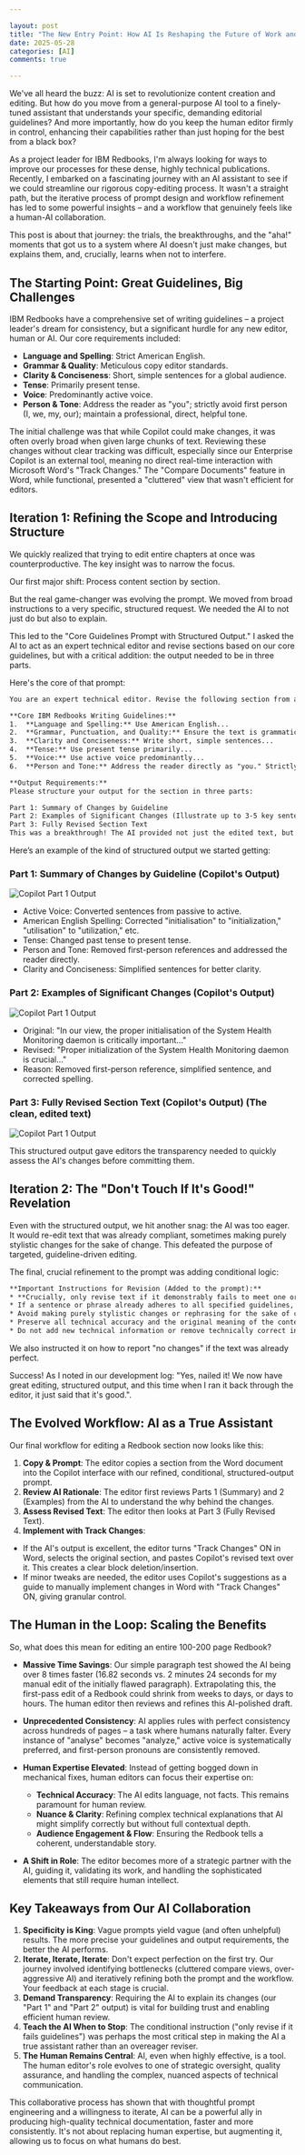 ```yaml
---

layout: post
title: "The New Entry Point: How AI Is Reshaping the Future of Work and Talent Development"
date: 2025-05-28
categories: [AI]
comments: true

---
```


We've all heard the buzz: AI is set to revolutionize content creation and editing. But how do you move from a general-purpose AI tool to a finely-tuned assistant that understands your specific, demanding editorial guidelines? And more importantly, how do you keep the human editor firmly in control, enhancing their capabilities rather than just hoping for the best from a black box?

As a project leader for IBM Redbooks, I'm always looking for ways to improve our processes for these dense, highly technical publications. Recently, I embarked on a fascinating journey with an AI assistant to see if we could streamline our rigorous copy-editing process. It wasn't a straight path, but the iterative process of prompt design and workflow refinement has led to some powerful insights – and a workflow that genuinely feels like a human-AI collaboration.

This post is about that journey: the trials, the breakthroughs, and the "aha!" moments that got us to a system where AI doesn't just make changes, but explains them, and, crucially, learns when not to interfere.

## The Starting Point: Great Guidelines, Big Challenges

IBM Redbooks have a comprehensive set of writing guidelines – a project leader's dream for consistency, but a significant hurdle for any new editor, human or AI. Our core requirements included:

* **Language and Spelling**: Strict American English.
* **Grammar & Quality**: Meticulous copy editor standards.
* **Clarity & Conciseness**: Short, simple sentences for a global audience.
* **Tense**: Primarily present tense.
* **Voice**: Predominantly active voice.
* **Person & Tone**: Address the reader as "you"; strictly avoid first person (I, we, my, our); maintain a professional, direct, helpful tone.

The initial challenge was that while Copilot could make changes, it was often overly broad when given large chunks of text. Reviewing these changes without clear tracking was difficult, especially since our Enterprise Copilot is an external tool, meaning no direct real-time interaction with Microsoft Word's "Track Changes." The "Compare Documents" feature in Word, while functional, presented a "cluttered" view that wasn't efficient for editors.

## Iteration 1: Refining the Scope and Introducing Structure

We quickly realized that trying to edit entire chapters at once was counterproductive. The key insight was to narrow the focus.

Our first major shift: Process content section by section.

But the real game-changer was evolving the prompt. We moved from broad instructions to a very specific, structured request. We needed the AI to not just do but also to explain.

This led to the "Core Guidelines Prompt with Structured Output." I asked the AI to act as an expert technical editor and revise sections based on our core guidelines, but with a critical addition: the output needed to be in three parts.

Here's the core of that prompt:

```txt
You are an expert technical editor. Revise the following section from an IBM Redbook to ensure it is clear, concise, consistent, and strictly adheres to these core IBM Redbooks writing guidelines.

**Core IBM Redbooks Writing Guidelines:**
1.  **Language and Spelling:** Use American English...
2.  **Grammar, Punctuation, and Quality:** Ensure the text is grammatically correct...
3.  **Clarity and Conciseness:** Write short, simple sentences...
4.  **Tense:** Use present tense primarily...
5.  **Voice:** Use active voice predominantly...
6.  **Person and Tone:** Address the reader directly as "you." Strictly avoid first person...

**Output Requirements:**
Please structure your output for the section in three parts:

Part 1: Summary of Changes by Guideline
Part 2: Examples of Significant Changes (Illustrate up to 3-5 key sentence transformations)
Part 3: Fully Revised Section Text
This was a breakthrough! The AI provided not just the edited text, but also a summary of what types of changes it made and why, with concrete examples.
```

Here’s an example of the kind of structured output we started getting:

### Part 1: Summary of Changes by Guideline (Copilot's Output)

![Copilot Part 1 Output](/assets/images/posts/copilot_editor/copilot_output1.png)

* Active Voice: Converted sentences from passive to active.
* American English Spelling: Corrected "initialisation" to "initialization," "utilisation" to "utilization," etc.
* Tense: Changed past tense to present tense.
* Person and Tone: Removed first-person references and addressed the reader directly.
* Clarity and Conciseness: Simplified sentences for better clarity.

### Part 2: Examples of Significant Changes (Copilot's Output)

![Copilot Part 1 Output](/assets/images/posts/copilot_editor/copilot_output2.png)

* Original: "In our view, the proper initialisation of the System Health Monitoring daemon is critically important..."
* Revised: "Proper initialization of the System Health Monitoring daemon is crucial..."
* Reason: Removed first-person reference, simplified sentence, and corrected spelling.

### Part 3: Fully Revised Section Text (Copilot's Output) (The clean, edited text)

![Copilot Part 1 Output](/assets/images/posts/copilot_editor/copilot_revised.png)

This structured output gave editors the transparency needed to quickly assess the AI's changes before committing them.

## Iteration 2: The "Don't Touch If It's Good!" Revelation

Even with the structured output, we hit another snag: the AI was too eager. It would re-edit text that was already compliant, sometimes making purely stylistic changes for the sake of change. This defeated the purpose of targeted, guideline-driven editing.

The final, crucial refinement to the prompt was adding conditional logic:

```txt
**Important Instructions for Revision (Added to the prompt):**
* **Crucially, only revise text if it demonstrably fails to meet one or more of the guidelines listed above.**
* If a sentence or phrase already adheres to all specified guidelines, **please leave it unchanged.**
* Avoid making purely stylistic changes or rephrasing for the sake of change if the original text is already compliant. Your goal is compliance, not just alteration.
* Preserve all technical accuracy and the original meaning of the content.
* Do not add new technical information or remove technically correct information unless it directly violates one of the core guidelines.
```

We also instructed it on how to report "no changes" if the text was already perfect.

Success! As I noted in our development log: "Yes, nailed it! We now have great editing, structured output, and this time when I ran it back through the editor, it just said that it's good.".

## The Evolved Workflow: AI as a True Assistant

Our final workflow for editing a Redbook section now looks like this:

1. **Copy & Prompt**: The editor copies a section from the Word document into the Copilot interface with our refined, conditional, structured-output prompt.
1. **Review AI Rationale**: The editor first reviews Parts 1 (Summary) and 2 (Examples) from the AI to understand the why behind the changes.
1. **Assess Revised Text**: The editor then looks at Part 3 (Fully Revised Text).
1. **Implement with Track Changes**:

* If the AI's output is excellent, the editor turns "Track Changes" ON in Word, selects the original section, and pastes Copilot's revised text over it. This creates a clear block deletion/insertion.
* If minor tweaks are needed, the editor uses Copilot's suggestions as a guide to manually implement changes in Word with "Track Changes" ON, giving granular control.

## The Human in the Loop: Scaling the Benefits

So, what does this mean for editing an entire 100-200 page Redbook?

* **Massive Time Savings**: Our simple paragraph test showed the AI being over 8 times faster (16.82 seconds vs. 2 minutes 24 seconds for my manual edit of the initially flawed paragraph). Extrapolating this, the first-pass edit of a Redbook could shrink from weeks to days, or days to hours. The human editor then reviews and refines this AI-polished draft.

* **Unprecedented Consistency**: AI applies rules with perfect consistency across hundreds of pages – a task where humans naturally falter. Every instance of "analyse" becomes "analyze," active voice is systematically preferred, and first-person pronouns are consistently removed.
* **Human Expertise Elevated**: Instead of getting bogged down in mechanical fixes, human editors can focus their expertise on:

  * **Technical Accuracy**: The AI edits language, not facts. This remains paramount for human review.
  * **Nuance & Clarity**: Refining complex technical explanations that AI might simplify correctly but without full contextual depth.
  * **Audience Engagement & Flow**: Ensuring the Redbook tells a coherent, understandable story.

* **A Shift in Role**: The editor becomes more of a strategic partner with the AI, guiding it, validating its work, and handling the sophisticated elements that still require human intellect.

## Key Takeaways from Our AI Collaboration

1. **Specificity is King**: Vague prompts yield vague (and often unhelpful) results. The more precise your guidelines and output requirements, the better the AI performs.
1. **Iterate, Iterate, Iterate**: Don't expect perfection on the first try. Our journey involved identifying bottlenecks (cluttered compare views, over-aggressive AI) and iteratively refining both the prompt and the workflow. Your feedback at each stage is crucial.
1. **Demand Transparency**: Requiring the AI to explain its changes (our "Part 1" and "Part 2" output) is vital for building trust and enabling efficient human review.
1. **Teach the AI When to Stop**: The conditional instruction ("only revise if it fails guidelines") was perhaps the most critical step in making the AI a true assistant rather than an overeager reviser.
1. **The Human Remains Central**: AI, even when highly effective, is a tool. The human editor's role evolves to one of strategic oversight, quality assurance, and handling the complex, nuanced aspects of technical communication.

This collaborative process has shown that with thoughtful prompt engineering and a willingness to iterate, AI can be a powerful ally in producing high-quality technical documentation, faster and more consistently. It's not about replacing human expertise, but augmenting it, allowing us to focus on what humans do best.
